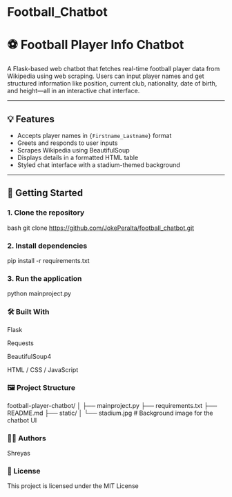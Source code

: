 # Football_Chatbot
# ⚽ Football Player Info Chatbot

A Flask-based web chatbot that fetches real-time football player data from Wikipedia using web scraping. Users can input player names and get structured information like position, current club, nationality, date of birth, and height—all in an interactive chat interface.

---

## 💡 Features

- Accepts player names in `{Firstname_Lastname}` format  
- Greets and responds to user inputs  
- Scrapes Wikipedia using BeautifulSoup  
- Displays details in a formatted HTML table  
- Styled chat interface with a stadium-themed background

---

## 🚀 Getting Started

### 1. Clone the repository

bash
git clone https://github.com/JokePeralta/football_chatbot.git

### 2. Install dependencies

pip install -r requirements.txt

### 3. Run the application
   
python mainproject.py

### 🛠️ Built With
Flask

Requests

BeautifulSoup4

HTML / CSS / JavaScript


### 🖼️ Project Structure

football-player-chatbot/
│
├── mainproject.py
├── requirements.txt
├── README.md
├── static/
│   └── stadium.jpg      # Background image for the chatbot UI

### 👨‍💻 Authors
Shreyas

### 📄 License
This project is licensed under the MIT License
